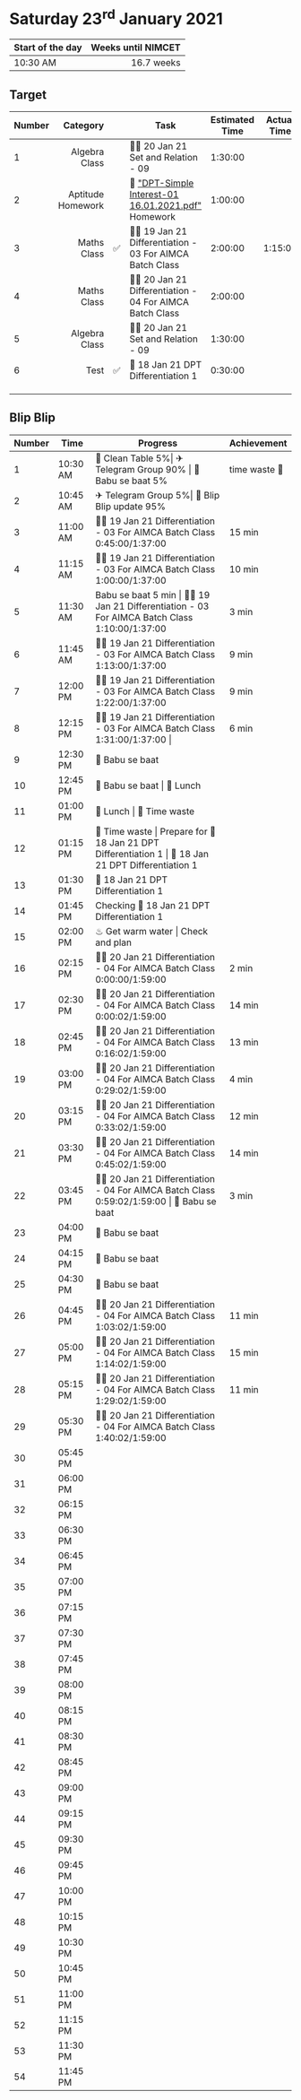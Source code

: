 # Saturday 23<sup>rd</sup> January 2021

| Start of the day | Weeks until NIMCET |
| ---------------- | -----------------: |
| 10:30 AM | 16.7 weeks |

## Target
| Number |Category|      |Task| Estimated Time | Actual Time |
| - | -: | - | - | - | - |
| 1 |  Algebra Class  |   |  👨‍🏫 20 Jan 21 Set and Relation - 09  |  1:30:00  |   |
| 2 |  Aptitude Homework  |   |  📒 ["DPT-Simple Interest-01 16.01.2021.pdf"](https://live.impetusgurukul.com/?route=item/descriptivetest&file=aHR0cDovL3RyLWF0dGFjaG1lbnRzLnMzLWFwLXNvdXRoZWFzdC0xLmFtYXpvbmF3cy5jb20vQVMvMjIzZDMyL3F1ZS8wMjU4MGI2NWRjMTk5LURQVC1TaW1wbGUgSW50ZXJlc3QtMDEgMTYuMDEuMjAyMS5wZGY=) Homework  |  1:00:00  |   |
| 3 |  Maths Class  | ✅ |  👨‍🏫 19 Jan 21 Differentiation - 03  For AIMCA Batch Class  |  2:00:00  | 1:15:00 |
| 4 | Maths Class | | 👨‍🏫 20 Jan 21 Differentiation - 04  For AIMCA Batch Class | 2:00:00 | |
| 5 | Algebra Class | | 👨‍🏫 20 Jan 21 Set and Relation - 09 | 1:30:00 | |
| 6 | Test | ✅ | 🧪 18 Jan 21 DPT Differentiation 1 | 0:30:00 | |
|  |  | |  |  | |
|  |  | |  |  | |
|  |  | |  |  | |


## Blip Blip

| Number |Time|Progress| Achievement   |
| - | - | - | - |
| 1 | 10:30 AM | 🧹 Clean Table 5%\| ✈ Telegram Group 90% \| 💛 Babu se baat 5% | time waste 😬 |
| 2 | 10:45 AM | ✈ Telegram Group  5%\| 📃 Blip Blip update 95% | |
| 3 | 11:00 AM | 👨‍🏫 19 Jan 21 Differentiation - 03  For AIMCA Batch Class 0:45:00/1:37:00 | 15 min |
| 4 | 11:15 AM | 👨‍🏫 19 Jan 21 Differentiation - 03  For AIMCA Batch Class 1:00:00/1:37:00 | 10 min |
| 5 | 11:30 AM | Babu se baat 5 min \| 👨‍🏫 19 Jan 21 Differentiation - 03  For AIMCA Batch Class 1:10:00/1:37:00 | 3 min |
| 6 | 11:45 AM | 👨‍🏫 19 Jan 21 Differentiation - 03  For AIMCA Batch Class 1:13:00/1:37:00 | 9 min |
| 7 | 12:00 PM | 👨‍🏫 19 Jan 21 Differentiation - 03  For AIMCA Batch Class 1:22:00/1:37:00 | 9 min |
| 8 | 12:15 PM | 👨‍🏫 19 Jan 21 Differentiation - 03  For AIMCA Batch Class 1:31:00/1:37:00 \| | 6 min |
| 9 | 12:30 PM | 💛 Babu se baat | |
| 10 | 12:45 PM | 💛 Babu se baat \| 🍚 Lunch | |
| 11 | 01:00 PM | 🍚 Lunch \| 😬 Time waste | |
| 12 | 01:15 PM | 😬 Time waste \| Prepare for 🧪 18 Jan 21 DPT Differentiation 1 \| 🧪 18 Jan 21 DPT Differentiation 1 | |
| 13 | 01:30 PM | 🧪 18 Jan 21 DPT Differentiation 1 | |
| 14 | 01:45 PM | Checking 🧪 18 Jan 21 DPT Differentiation 1 | |
| 15 | 02:00 PM | ♨ Get warm water \| Check and plan | |
| 16 | 02:15 PM | 👨‍🏫 20 Jan 21 Differentiation - 04  For AIMCA Batch Class 0:00:00/1:59:00 | 2 min |
| 17 | 02:30 PM | 👨‍🏫 20 Jan 21 Differentiation - 04  For AIMCA Batch Class 0:00:02/1:59:00 | 14 min |
| 18 | 02:45 PM | 👨‍🏫 20 Jan 21 Differentiation - 04  For AIMCA Batch Class 0:16:02/1:59:00 | 13 min |
| 19 | 03:00 PM | 👨‍🏫 20 Jan 21 Differentiation - 04  For AIMCA Batch Class 0:29:02/1:59:00 | 4 min |
| 20 | 03:15 PM | 👨‍🏫 20 Jan 21 Differentiation - 04  For AIMCA Batch Class 0:33:02/1:59:00 | 12 min |
| 21 | 03:30 PM | 👨‍🏫 20 Jan 21 Differentiation - 04  For AIMCA Batch Class 0:45:02/1:59:00 | 14 min |
| 22 | 03:45 PM | 👨‍🏫 20 Jan 21 Differentiation - 04  For AIMCA Batch Class 0:59:02/1:59:00 \| 💛 Babu se baat | 3 min |
| 23 | 04:00 PM | 💛 Babu se baat | |
| 24 | 04:15 PM | 💛 Babu se baat | |
| 25 | 04:30 PM | 💛 Babu se baat | |
| 26 | 04:45 PM | 👨‍🏫 20 Jan 21 Differentiation - 04  For AIMCA Batch Class 1:03:02/1:59:00 | 11 min |
| 27 | 05:00 PM | 👨‍🏫 20 Jan 21 Differentiation - 04  For AIMCA Batch Class 1:14:02/1:59:00 | 15 min |
| 28 | 05:15 PM | 👨‍🏫 20 Jan 21 Differentiation - 04  For AIMCA Batch Class 1:29:02/1:59:00 | 11 min |
| 29 | 05:30 PM | 👨‍🏫 20 Jan 21 Differentiation - 04  For AIMCA Batch Class 1:40:02/1:59:00 | |
| 30 | 05:45 PM | | |
| 31 | 06:00 PM | | |
| 32 | 06:15 PM | | |
| 33 | 06:30 PM | | |
| 34 | 06:45 PM | | |
| 35 | 07:00 PM | | |
| 36 | 07:15 PM | | |
| 37 | 07:30 PM | | |
| 38 | 07:45 PM | | |
| 39 | 08:00 PM | | |
| 40 | 08:15 PM | | |
| 41 | 08:30 PM | | |
| 42 | 08:45 PM | | |
| 43 | 09:00 PM | | |
| 44 | 09:15 PM | | |
| 45 | 09:30 PM | | |
| 46 | 09:45 PM | | |
| 47 | 10:00 PM | | |
| 48 | 10:15 PM | | |
| 49 | 10:30 PM | | |
| 50 | 10:45 PM | | |
| 51 | 11:00 PM | | |
| 52 | 11:15 PM | | |
| 53 | 11:30 PM | | |
| 54 | 11:45 PM | | |

